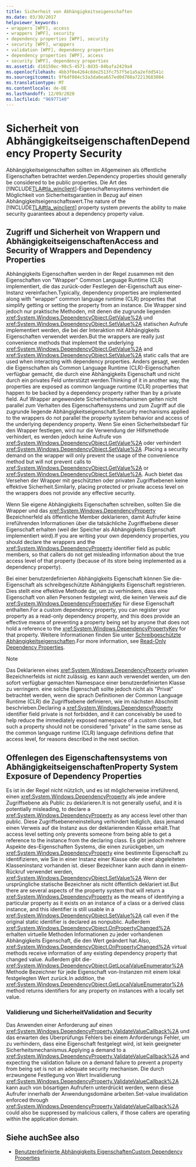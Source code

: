 ```yaml
---
title: Sicherheit von Abhängigkeitseigenschaften
ms.date: 03/30/2017
helpviewer_keywords:
- wrappers [WPF], access
- wrappers [WPF], security
- dependency properties [WPF], security
- security [WPF], wrappers
- validation [WPF], dependency properties
- dependency properties [WPF], access
- security [WPF], dependency properties
ms.assetid: d10150ec-90c5-4571-8d35-84bafa2429a4
ms.openlocfilehash: 4bb3f0e4264c8de2513fc757f5e1a5a2efdd541c
ms.sourcegitcommit: 9f6df084c53a3da0ea657ed0d708a72213683084
ms.translationtype: MT
ms.contentlocale: de-DE
ms.lasthandoff: 12/09/2020
ms.locfileid: "96977140"
---
```

# <a name="dependency-property-security"></a><span data-ttu-id="26cd3-102">Sicherheit von Abhängigkeitseigenschaften</span><span class="sxs-lookup"><span data-stu-id="26cd3-102">Dependency Property Security</span></span>
<span data-ttu-id="26cd3-103">Abhängigkeitseigenschaften sollten im Allgemeinen als öffentliche Eigenschaften betrachtet werden.</span><span class="sxs-lookup"><span data-stu-id="26cd3-103">Dependency properties should generally be considered to be public properties.</span></span> <span data-ttu-id="26cd3-104">Die Art des [!INCLUDE[TLA#tla_winclient](../../../includes/tlasharptla-winclient-md.md)]-Eigenschaftensystems verhindert die Möglichkeit von Sicherheitsgarantien in Bezug auf einen Abhängigkeitseigenschaftswert.</span><span class="sxs-lookup"><span data-stu-id="26cd3-104">The nature of the [!INCLUDE[TLA#tla_winclient](../../../includes/tlasharptla-winclient-md.md)] property system prevents the ability to make security guarantees about a dependency property value.</span></span>  

<a name="AccessSecurity"></a>
## <a name="access-and-security-of-wrappers-and-dependency-properties"></a><span data-ttu-id="26cd3-105">Zugriff und Sicherheit von Wrappern und Abhängigkeitseigenschaften</span><span class="sxs-lookup"><span data-stu-id="26cd3-105">Access and Security of Wrappers and Dependency Properties</span></span>  
 <span data-ttu-id="26cd3-106">Abhängigkeits Eigenschaften werden in der Regel zusammen mit den Eigenschaften von "Wrapper" Common Language Runtime (CLR) implementiert, die das zurück-oder Festlegen der-Eigenschaft aus einer-Instanz vereinfachen.</span><span class="sxs-lookup"><span data-stu-id="26cd3-106">Typically, dependency properties are implemented along with "wrapper" common language runtime (CLR) properties that simplify getting or setting the property from an instance.</span></span> <span data-ttu-id="26cd3-107">Die Wrapper sind jedoch nur praktische Methoden, mit denen die zugrunde liegenden <xref:System.Windows.DependencyObject.GetValue%2A> und <xref:System.Windows.DependencyObject.SetValue%2A> statischen Aufrufe implementiert werden, die bei der Interaktion mit Abhängigkeits Eigenschaften verwendet werden.</span><span class="sxs-lookup"><span data-stu-id="26cd3-107">But the wrappers are really just convenience methods that implement the underlying <xref:System.Windows.DependencyObject.GetValue%2A> and <xref:System.Windows.DependencyObject.SetValue%2A> static calls that are used when interacting with dependency properties.</span></span> <span data-ttu-id="26cd3-108">Anders gesagt, werden die Eigenschaften als Common Language Runtime (CLR)-Eigenschaften verfügbar gemacht, die durch eine Abhängigkeits Eigenschaft und nicht durch ein privates Feld unterstützt werden.</span><span class="sxs-lookup"><span data-stu-id="26cd3-108">Thinking of it in another way, the properties are exposed as common language runtime (CLR) properties that happen to be backed by a dependency property rather than by a private field.</span></span> <span data-ttu-id="26cd3-109">Auf Wrapper angewendete Sicherheitsmechanismen gelten nicht parallel zum Verhalten des Eigenschaftensystems und zum Zugriff auf die zugrunde liegende Abhängigkeitseigenschaft.</span><span class="sxs-lookup"><span data-stu-id="26cd3-109">Security mechanisms applied to the wrappers do not parallel the property system behavior and access of the underlying dependency property.</span></span> <span data-ttu-id="26cd3-110">Wenn Sie einen Sicherheitsbedarf für den Wrapper festlegen, wird nur die Verwendung der Hilfsmethode verhindert, es werden jedoch keine Aufrufe von <xref:System.Windows.DependencyObject.GetValue%2A> oder verhindert <xref:System.Windows.DependencyObject.SetValue%2A> .</span><span class="sxs-lookup"><span data-stu-id="26cd3-110">Placing a security demand on the wrapper will only prevent the usage of the convenience method but will not prevent calls to <xref:System.Windows.DependencyObject.GetValue%2A> or <xref:System.Windows.DependencyObject.SetValue%2A>.</span></span> <span data-ttu-id="26cd3-111">Auch bietet das Versehen der Wrapper mit geschützten oder privaten Zugriffsebenen keine effektive Sicherheit.</span><span class="sxs-lookup"><span data-stu-id="26cd3-111">Similarly, placing protected or private access level on the wrappers does not provide any effective security.</span></span>  
  
 <span data-ttu-id="26cd3-112">Wenn Sie eigene Abhängigkeits Eigenschaften schreiben, sollten Sie die Wrapper und das <xref:System.Windows.DependencyProperty> Bezeichnerfeld als öffentliche Member deklarieren, damit Aufrufer keine irreführenden Informationen über die tatsächliche Zugriffsebene dieser Eigenschaft erhalten (weil der Speicher als Abhängigkeits Eigenschaft implementiert wird).</span><span class="sxs-lookup"><span data-stu-id="26cd3-112">If you are writing your own dependency properties, you should declare the wrappers and the <xref:System.Windows.DependencyProperty> identifier field as public members, so that callers do not get misleading information about the true access level of that property (because of its store being implemented as a dependency property).</span></span>  
  
 <span data-ttu-id="26cd3-113">Bei einer benutzerdefinierten Abhängigkeits Eigenschaft können Sie die-Eigenschaft als schreibgeschützte Abhängigkeits Eigenschaft registrieren. Dies stellt eine effektive Methode dar, um zu verhindern, dass eine Eigenschaft von allen Personen festgelegt wird, die keinen Verweis auf die <xref:System.Windows.DependencyPropertyKey> für diese Eigenschaft enthalten.</span><span class="sxs-lookup"><span data-stu-id="26cd3-113">For a custom dependency property, you can register your property as a read-only dependency property, and this does provide an effective means of preventing a property being set by anyone that does not hold a reference to the <xref:System.Windows.DependencyPropertyKey> for that property.</span></span> <span data-ttu-id="26cd3-114">Weitere Informationen finden Sie unter [Schreibgeschützte Abhängigkeitseigenschaften](read-only-dependency-properties.md).</span><span class="sxs-lookup"><span data-stu-id="26cd3-114">For more information, see [Read-Only Dependency Properties](read-only-dependency-properties.md).</span></span>  
  
> [!NOTE]
> <span data-ttu-id="26cd3-115">Das Deklarieren eines <xref:System.Windows.DependencyProperty> privaten Bezeichnerfelds ist nicht zulässig. es kann auch verwendet werden, um den sofort verfügbar gemachten Namespace einer benutzerdefinierten Klasse zu verringern. eine solche Eigenschaft sollte jedoch nicht als "Privat" betrachtet werden, wenn die sprach Definitionen der Common Language Runtime (CLR) die Zugriffsebene definieren, wie im nächsten Abschnitt beschrieben.</span><span class="sxs-lookup"><span data-stu-id="26cd3-115">Declaring a <xref:System.Windows.DependencyProperty> identifier field private is not forbidden, and it can conceivably be used to help reduce the immediately exposed namespace of a custom class, but such a property should not be considered "private" in the same sense as the common language runtime (CLR) language definitions define that access level, for reasons described in the next section.</span></span>  
  
<a name="PropertySystemExposure"></a>
## <a name="property-system-exposure-of-dependency-properties"></a><span data-ttu-id="26cd3-116">Offenlegen des Eigenschaftensystems von Abhängigkeitseigenschaften</span><span class="sxs-lookup"><span data-stu-id="26cd3-116">Property System Exposure of Dependency Properties</span></span>  
 <span data-ttu-id="26cd3-117">Es ist in der Regel nicht nützlich, und es ist möglicherweise irreführend, einen <xref:System.Windows.DependencyProperty> als jede andere Zugriffsebene als Public zu deklarieren.</span><span class="sxs-lookup"><span data-stu-id="26cd3-117">It is not generally useful, and it is potentially misleading, to declare a <xref:System.Windows.DependencyProperty> as any access level other than public.</span></span> <span data-ttu-id="26cd3-118">Diese Zugriffsebeneneinstellung verhindert lediglich, dass jemand einen Verweis auf die Instanz aus der deklarierenden Klasse erhält.</span><span class="sxs-lookup"><span data-stu-id="26cd3-118">That access level setting only prevents someone from being able to get a reference to the instance from the declaring class.</span></span> <span data-ttu-id="26cd3-119">Es gibt jedoch mehrere Aspekte des-Eigenschaften Systems, die einen zurückgeben, um <xref:System.Windows.DependencyProperty> eine bestimmte Eigenschaft zu identifizieren, wie Sie in einer Instanz einer Klasse oder einer abgeleiteten Klasseninstanz vorhanden ist. dieser Bezeichner kann auch dann in einem-Rückruf verwendet werden, <xref:System.Windows.DependencyObject.SetValue%2A> Wenn der ursprüngliche statische Bezeichner als nicht öffentlich deklariert ist.</span><span class="sxs-lookup"><span data-stu-id="26cd3-119">But there are several aspects of the property system that will return a <xref:System.Windows.DependencyProperty> as the means of identifying a particular property as it exists on an instance of a class or a derived class instance, and this identifier is still usable in a <xref:System.Windows.DependencyObject.SetValue%2A> call even if the original static identifier is declared as nonpublic.</span></span> <span data-ttu-id="26cd3-120">Außerdem <xref:System.Windows.DependencyObject.OnPropertyChanged%2A> erhalten virtuelle Methoden Informationen zu jeder vorhandenen Abhängigkeits Eigenschaft, die den Wert geändert hat.</span><span class="sxs-lookup"><span data-stu-id="26cd3-120">Also, <xref:System.Windows.DependencyObject.OnPropertyChanged%2A> virtual methods receive information of any existing dependency property that changed value.</span></span> <span data-ttu-id="26cd3-121">Außerdem gibt die- <xref:System.Windows.DependencyObject.GetLocalValueEnumerator%2A> Methode Bezeichner für jede Eigenschaft von-Instanzen mit einem lokal festgelegten Wert zurück.</span><span class="sxs-lookup"><span data-stu-id="26cd3-121">In addition, the <xref:System.Windows.DependencyObject.GetLocalValueEnumerator%2A> method returns identifiers for any property on instances with a locally set value.</span></span>  
  
### <a name="validation-and-security"></a><span data-ttu-id="26cd3-122">Validierung und Sicherheit</span><span class="sxs-lookup"><span data-stu-id="26cd3-122">Validation and Security</span></span>  
 <span data-ttu-id="26cd3-123">Das Anwenden einer Anforderung auf einen <xref:System.Windows.DependencyProperty.ValidateValueCallback%2A> und das erwarten des Überprüfungs Fehlers bei einem Anforderungs Fehler, um zu verhindern, dass eine Eigenschaft festgelegt wird, ist kein geeigneter Sicherheitsmechanismus.</span><span class="sxs-lookup"><span data-stu-id="26cd3-123">Applying a demand to a <xref:System.Windows.DependencyProperty.ValidateValueCallback%2A> and expecting the validation failure on a demand failure to prevent a property from being set is not an adequate security mechanism.</span></span> <span data-ttu-id="26cd3-124">Die durch erzwungene Festlegung von Wert Invalidierung <xref:System.Windows.DependencyProperty.ValidateValueCallback%2A> kann auch von bösartigen Aufrufern unterdrückt werden, wenn diese Aufrufer innerhalb der Anwendungsdomäne arbeiten.</span><span class="sxs-lookup"><span data-stu-id="26cd3-124">Set-value invalidation enforced through <xref:System.Windows.DependencyProperty.ValidateValueCallback%2A> could also be suppressed by malicious callers, if those callers are operating within the application domain.</span></span>  
  
## <a name="see-also"></a><span data-ttu-id="26cd3-125">Siehe auch</span><span class="sxs-lookup"><span data-stu-id="26cd3-125">See also</span></span>

- [<span data-ttu-id="26cd3-126">Benutzerdefinierte Abhängigkeits Eigenschaften</span><span class="sxs-lookup"><span data-stu-id="26cd3-126">Custom Dependency Properties</span></span>](custom-dependency-properties.md)
